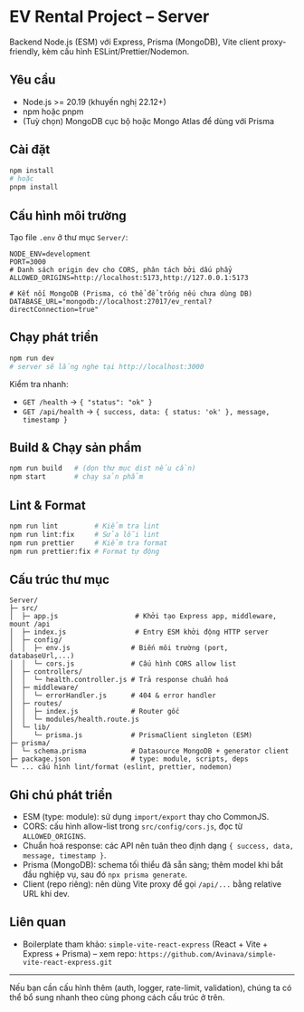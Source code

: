 # EV Rental Project – Server

Backend Node.js (ESM) với Express, Prisma (MongoDB), Vite client proxy-friendly, kèm cấu hình ESLint/Prettier/Nodemon.

## Yêu cầu

- Node.js >= 20.19 (khuyến nghị 22.12+)
- npm hoặc pnpm
- (Tuỳ chọn) MongoDB cục bộ hoặc Mongo Atlas để dùng với Prisma

## Cài đặt

```bash
npm install
# hoặc
pnpm install
```

## Cấu hình môi trường

Tạo file `.env` ở thư mục `Server/`:

```env
NODE_ENV=development
PORT=3000
# Danh sách origin dev cho CORS, phân tách bởi dấu phẩy
ALLOWED_ORIGINS=http://localhost:5173,http://127.0.0.1:5173

# Kết nối MongoDB (Prisma, có thể để trống nếu chưa dùng DB)
DATABASE_URL="mongodb://localhost:27017/ev_rental?directConnection=true"
```

## Chạy phát triển

```bash
npm run dev
# server sẽ lắng nghe tại http://localhost:3000
```

Kiểm tra nhanh:

- `GET /health` → `{ "status": "ok" }`
- `GET /api/health` → `{ success, data: { status: 'ok' }, message, timestamp }`

## Build & Chạy sản phẩm

```bash
npm run build   # (dọn thư mục dist nếu cần)
npm start       # chạy sản phẩm
```

## Lint & Format

```bash
npm run lint         # Kiểm tra lint
npm run lint:fix     # Sửa lỗi lint
npm run prettier     # Kiểm tra format
npm run prettier:fix # Format tự động
```

## Cấu trúc thư mục

```
Server/
├─ src/
│  ├─ app.js                   # Khởi tạo Express app, middleware, mount /api
│  ├─ index.js                 # Entry ESM khởi động HTTP server
│  ├─ config/
│  │  ├─ env.js               # Biến môi trường (port, databaseUrl,...)
│  │  └─ cors.js              # Cấu hình CORS allow list
│  ├─ controllers/
│  │  └─ health.controller.js # Trả response chuẩn hoá
│  ├─ middleware/
│  │  └─ errorHandler.js      # 404 & error handler
│  ├─ routes/
│  │  ├─ index.js             # Router gốc
│  │  └─ modules/health.route.js
│  └─ lib/
│     └─ prisma.js            # PrismaClient singleton (ESM)
├─ prisma/
│  └─ schema.prisma           # Datasource MongoDB + generator client
├─ package.json               # type: module, scripts, deps
└─ ... cấu hình lint/format (eslint, prettier, nodemon)
```

## Ghi chú phát triển

- ESM (type: module): sử dụng `import/export` thay cho CommonJS.
- CORS: cấu hình allow-list trong `src/config/cors.js`, đọc từ `ALLOWED_ORIGINS`.
- Chuẩn hoá response: các API nên tuân theo định dạng `{ success, data, message, timestamp }`.
- Prisma (MongoDB): schema tối thiểu đã sẵn sàng; thêm model khi bắt đầu nghiệp vụ, sau đó `npx prisma generate`.
- Client (repo riêng): nên dùng Vite proxy để gọi `/api/...` bằng relative URL khi dev.

## Liên quan

- Boilerplate tham khảo: `simple-vite-react-express` (React + Vite + Express + Prisma) – xem repo: `https://github.com/Avinava/simple-vite-react-express.git`

---

Nếu bạn cần cấu hình thêm (auth, logger, rate-limit, validation), chúng ta có thể bổ sung nhanh theo cùng phong cách cấu trúc ở trên.
